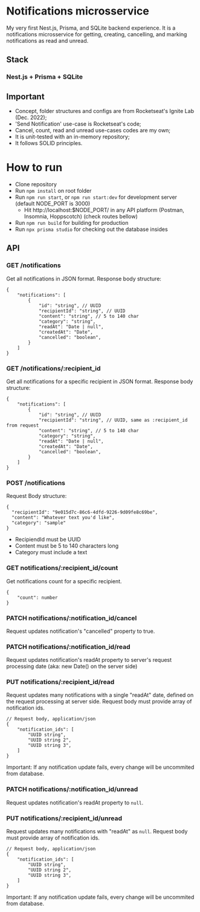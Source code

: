 # Notifications microsservice

My very first Nest.js, Prisma, and SQLite backend experience. It is a notifications microsservice for getting, creating, cancelling, and marking notifications as read and unread.

## Stack

### Nest.js + Prisma + SQLite

## Important

-   Concept, folder structures and configs are from Rocketseat's Ignite Lab (Dec. 2022);
-   'Send Notification' use-case is Rocketseat's code;
-   Cancel, count, read and unread use-cases codes are my own;
-   It is unit-tested with an in-memory repository;
-   It follows SOLID principles.

# How to run

-   Clone repository
-   Run `npm install` on root folder
-   Run `npm run start`, or `npm run start:dev` for development server (default NODE_PORT is 3000)
    -   Hit http://localhost:$NODE_PORT/ in any API platform (Postman, Insomnia, Hoppscotch) (check routes bellow)
-   Run `npm run build` for building for production
-   Run `npx prisma studio` for checking out the database insides

## API

### GET /notifications

Get all notifications in JSON format.
Response body structure:

```
{
    "notifications": [
        {
            "id": "string", // UUID
            "recipientId": "string", // UUID
            "content": "string", // 5 to 140 char
            "category": "string",
            "readAt": "Date | null",
            "createdAt": "Date",
            "cancelled": "boolean",
        }
    ]
}
```

### GET /notifications/:recipient_id

Get all notifications for a specific recipient in JSON format.
Response body structure:

```
{
    "notifications": [
        {
            "id": "string", // UUID
            "recipientId": "string", // UUID, same as :recipient_id from request
            "content": "string", // 5 to 140 char
            "category": "string",
            "readAt": "Date | null",
            "createdAt": "Date",
            "cancelled": "boolean",
        }
    ]
}
```

### POST /notifications

Request Body structure:

```
{
  "recipientId": "9e015d7c-86c6-4dfd-9226-9d09fe8c69be",
  "content": "Whatever text you'd like",
  "category": "sample"
}
```

-   RecipiendId must be UUID
-   Content must be 5 to 140 characters long
-   Category must include a text

### GET notifications/:recipient_id/count

Get notifications count for a specific recipient.

```
{
    "count": number
}
```

### PATCH notifications/:notification_id/cancel

Request updates notification's "cancelled" property to true.

### PATCH notifications/:notification_id/read

Request updates notification's readAt property to server's request processing date (aka: new Date() on the server side)

### PUT notifications/:recipient_id/read

Request updates many notifications with a single "readAt" date, defined on the request processing at server side. Request body must provide array of notification ids.

```
// Request body, application/json
{
    "notification_ids": [
        "UUID string",
        "UUID string 2",
        "UUID string 3",
    ]
}
```

Important: If any notification update fails, every change will be uncommited from database.

### PATCH notifications/:notification_id/unread

Request updates notification's readAt property to `null`.

### PUT notifications/:recipient_id/unread

Request updates many notifications with "readAt" as `null`. Request body must provide array of notification ids.

```
// Request body, application/json
{
    "notification_ids": [
        "UUID string",
        "UUID string 2",
        "UUID string 3",
    ]
}
```

Important: If any notification update fails, every change will be uncommited from database.
